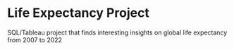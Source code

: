 # Life Expectancy Project
SQL/Tableau project that finds interesting insights on global life expectancy from 2007 to 2022
